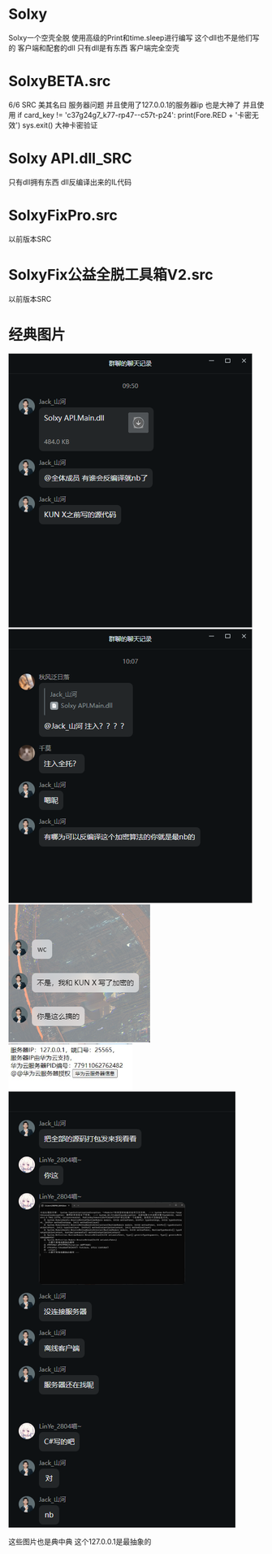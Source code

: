 # Solxy
Solxy一个空壳全脱 使用高级的Print和time.sleep进行编写
这个dll也不是他们写的 客户端和配套的dll 只有dll是有东西 客户端完全空壳
# SolxyBETA.src 
6/6 SRC 美其名曰 服务器问题 并且使用了127.0.0.1的服务器ip 也是大神了 并且使用 if card_key != 'c37g24g7_k77-rp47--c57t-p24':
print(Fore.RED + '卡密无效')
sys.exit() 大神卡密验证 
# Solxy API.dll_SRC 
只有dll拥有东西 dll反编译出来的IL代码
# SolxyFixPro.src 
以前版本SRC
# SolxyFix公益全脱工具箱V2.src
以前版本SRC
# 经典图片
![本地路径](1.png)
![本地路径](2.png)
![本地路径](3.png)
![本地路径](4.png)
![本地路径](5.png)

这些图片也是典中典 这个127.0.0.1是最抽象的